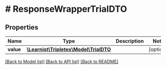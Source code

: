 # # ResponseWrapperTrialDTO

## Properties

Name | Type | Description | Notes
------------ | ------------- | ------------- | -------------
**value** | [**\Learnist\Tripletex\Model\TrialDTO**](TrialDTO.md) |  | [optional]

[[Back to Model list]](../../README.md#models) [[Back to API list]](../../README.md#endpoints) [[Back to README]](../../README.md)
